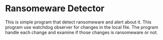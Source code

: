 # Ransomeware Detector
This is simple program that detect ransomeware and alert about it.
This program use watchdog observer for changes in the local file.
The program handle each change and examine if those changes is ransomeware or not.
